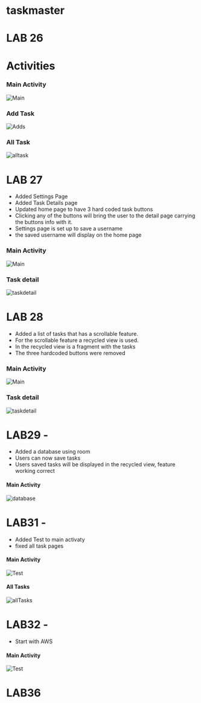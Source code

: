# taskmaster
# LAB 26
# Activities 
### Main Activity
![Main](app/screenshots/mainTask.png)
### Add Task
![Adds](app/screenshots/AddTask.png)
### All Task
![alltask](app/screenshots/AllTask.png)

# LAB 27
* Added Settings Page
* Added Task Details page
* Updated home page to have 3 hard coded task buttons
* Clicking any of the buttons will bring the user to the detail page carrying the buttons info with it.
* Settings page is set up to save a username
* the saved username will display on the home page

 ### Main Activity
![Main](app/screenshots/Screenshot_1635864303.png)

### Task detail
![taskdetail](app/screenshots/Screenshot_1635864539.png)

# LAB 28
* Added a list of tasks that has a scrollable feature.
* For the scrollable feature a recycled view is used.
* In the recycled view is a fragment with the tasks
* The three hardcoded buttons were removed

### Main Activity
![Main](app/screenshots/main28.png)

### Task detail
![taskdetail](app/screenshots/taskDe28.png)

# LAB29 -

* Added a database using room
* Users can now save tasks
* Users saved tasks will be displayed in the recycled view, feature working correct
#### Main Activity
![database](app/screenshots/database.png)

# LAB31 -

* Added Test to main activaty 
* fixed all task pages 
#### Main Activity
![Test](app/screenshots/MainActivityTest.png)
#### All Tasks
![allTasks](app/screenshots/newAllTask.png)


# LAB32 -
* Start with AWS
#### Main Activity
![Test](app/screenshots/AWSLab32.png)
# LAB36





